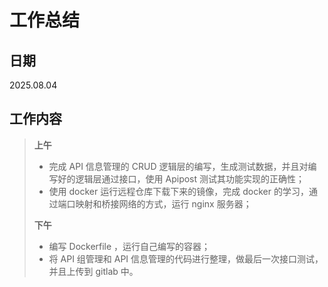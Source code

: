 # **工作总结**

## 日期

2025.08.04

## 工作内容

> **上午**
>
> - 完成 API 信息管理的 CRUD 逻辑层的编写，生成测试数据，并且对编写好的逻辑层通过接口，使用 Apipost 测试其功能实现的正确性；
> - 使用 docker 运行远程仓库下载下来的镜像，完成 docker 的学习，通过端口映射和桥接网络的方式，运行 nginx 服务器；
>
> **下午**
>
> - 编写 Dockerfile ，运行自己编写的容器；
> - 将 API 组管理和 API 信息管理的代码进行整理，做最后一次接口测试，并且上传到 gitlab 中。

